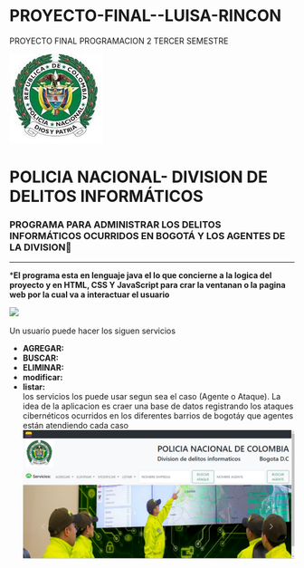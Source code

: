 # PROYECTO-FINAL--LUISA-RINCON
PROYECTO FINAL PROGRAMACION 2 TERCER SEMESTRE 


![holi](https://github.com/recorcholis12/PROYECTO-FINAL--LUISA-RINCON/blob/main/escudo.jpeg)

#  **POLICIA NACIONAL- DIVISION DE DELITOS INFORMÁTICOS**

### PROGRAMA PARA ADMINISTRAR LOS DELITOS INFORMÁTICOS OCURRIDOS EN BOGOTÁ Y LOS AGENTES DE LA DIVISION:disguised_face:
-----

***El programa esta en lenguaje java el lo que concierne a  la logica del proyecto y en HTML, CSS Y JavaScript para crar la ventanan o la pagina web por la cual va a interactuar el usuario**

![](https://media0.giphy.com/media/eurFuCy8b1t6mwYtfo/giphy.gif?cid=790b7611e2c5e4f4ab1f1d0c9fba2852897fb7f82d6c6d84&rid=giphy.gif&ct=g)


Un usuario puede hacer los siguen servicios
- **AGREGAR:**
- **BUSCAR:** 
- **ELIMINAR:** 
- **modificar:**
- **listar:**  
los servicios los puede usar segun sea el caso (Agente o Ataque). La idea de la aplicacion es craer una base de datos registrando los ataques cibernéticos ocurridos en los diferentes barrios de bogotáy que agentes están atendiendo cada caso
![](https://github.com/recorcholis12/PROYECTO-FINAL--LUISA-RINCON/blob/main/c1.png "Me quedó grande :((")
